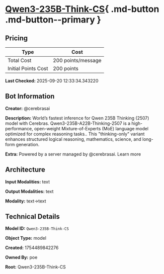 # [Qwen3-235B-Think-CS](https://poe.com/Qwen3-235B-Think-CS){ .md-button .md-button--primary }

## Pricing

| Type | Cost |
|------|------|
| Total Cost | 200 points/message |
| Initial Points Cost | 200 points |

**Last Checked:** 2025-09-20 12:33:34.343220


## Bot Information

**Creator:** @cerebrasai

**Description:** World’s fastest inference for Qwen 235B Thinking (2507) model with Cerebras. Qwen3-235B-A22B-Thinking-2507 is a high-performance, open-weight Mixture-of-Experts (MoE) language model optimized for complex reasoning tasks.. This "thinking-only" variant enhances structured logical reasoning, mathematics, science, and long-form generation.

**Extra:** Powered by a server managed by @cerebrasai. Learn more


## Architecture

**Input Modalities:** text

**Output Modalities:** text

**Modality:** text->text


## Technical Details

**Model ID:** `Qwen3-235B-Think-CS`

**Object Type:** model

**Created:** 1754489842276

**Owned By:** poe

**Root:** Qwen3-235B-Think-CS
